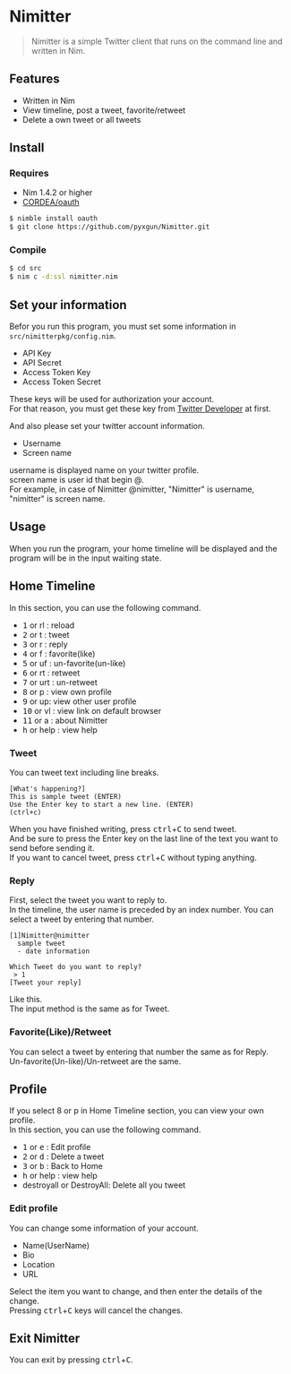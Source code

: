 # Nimitter
> Nimitter is a simple Twitter client that runs on the command line and written in Nim.

## Features

* Written in Nim
* View timeline, post a tweet, favorite/retweet
* Delete a own tweet or all tweets

## Install
### Requires

* Nim 1.4.2 or higher
* [CORDEA/oauth](https://github.com/CORDEA/oauth)

```bash
$ nimble install oauth
$ git clone https://github.com/pyxgun/Nimitter.git
```

### Compile
```bash
$ cd src
$ nim c -d:ssl nimitter.nim
```

## Set your information
Befor you run this program, you must set some information in `src/nimitterpkg/config.nim`.

* API Key
* API Secret
* Access Token Key
* Access Token Secret

These keys will be used for authorization your account.  
For that reason, you must get these key from [Twitter Developer](https://developer.twitter.com/en) at first.  

And also please set your twitter account information.

* Username
* Screen name

username is displayed name on your twitter profile.  
screen name is user id that begin @.  
For example, in case of Nimitter @nimitter, "Nimitter" is username, "nimitter" is screen name.

## Usage
When you run the program, your home timeline will be displayed and the program will be in the input waiting state.  

## Home Timeline
In this section, you can use the following command.  

* <kbd>1</kbd> or rl : reload
* <kbd>2</kbd> or t : tweet
* <kbd>3</kbd> or r : reply
* <kbd>4</kbd> or f : favorite(like)
* <kbd>5</kbd> or uf : un-favorite(un-like)
* <kbd>6</kbd> or rt : retweet
* <kbd>7</kbd> or urt : un-retweet
* <kbd>8</kbd> or p : view own profile
* <kbd>9</kbd> or up: view other user profile
* <kbd>10</kbd> or vl : view link on default browser
* <kbd>11</kbd> or a : about Nimitter
* <kbd>h</kbd> or help : view help

### Tweet
You can tweet text including line breaks.  
```
[What's happening?]
This is sample tweet (ENTER)
Use the Enter key to start a new line. (ENTER)
(ctrl+c)
```
When you have finished writing, press <kbd>ctrl</kbd>+<kbd>C</kbd> to send tweet.  
And be sure to press the Enter key on the last line of the text you want to send before sending it.  
If you want to cancel tweet, press <kbd>ctrl</kbd>+<kbd>C</kbd> without typing anything.

### Reply
First, select the tweet you want to reply to.  
In the timeline, the user name is preceded by an index number. You can select a tweet by entering that number.  
```
[1]Nimitter@nimitter
  sample tweet 
  - date information

Which Tweet do you want to reply?
 > 1
[Tweet your reply]
```
Like this.  
The input method is the same as for Tweet.

### Favorite(Like)/Retweet
You can select a tweet by entering that number the same as for Reply.  
Un-favorite(Un-like)/Un-retweet are the same.

## Profile
If you select 8 or p in Home Timeline section, you can view your own profile.  
In this section, you can use the following command.

* <kbd>1</kbd> or <kbd>e</kbd> : Edit profile
* <kbd>2</kbd> or <kbd>d</kbd> : Delete a tweet
* <kbd>3</kbd> or <kbd>b</kbd> : Back to Home
* <kbd>h</kbd> or help : view help
* destroyall or DestroyAll: Delete all you tweet

### Edit profile
You can change some information of your account.

* Name(UserName)
* Bio
* Location
* URL

Select the item you want to change, and then enter the details of the change.  
Pressing <kbd>ctrl</kbd>+<kbd>C</kbd> keys will cancel the changes.

## Exit Nimitter
You can exit by pressing <kbd>ctrl</kbd>+<kbd>C</kbd>.
